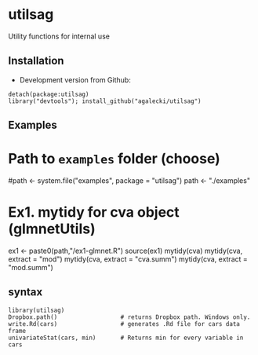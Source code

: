 # utilsag

Utility functions for internal use

## Installation

* Development version from Github:
```
detach(package:utilsag)
library("devtools"); install_github("agalecki/utilsag")
```

## Examples

# Path to `examples` folder (choose)
#path <- system.file("examples", package = "utilsag")
path <- "./examples"

# Ex1. mytidy for cva object (glmnetUtils)
ex1 <- paste0(path,"/ex1-glmnet.R")
source(ex1)
mytidy(cva)
mytidy(cva, extract = "mod")
mytidy(cva, extract = "cva.summ")
mytidy(cva, extract = "mod.summ")




## syntax

```
library(utilsag)
Dropbox.path()                  # returns Dropbox path. Windows only.
write.Rd(cars)                  # generates .Rd file for cars data frame
univariateStat(cars, min)       # Returns min for every variable in cars
```
